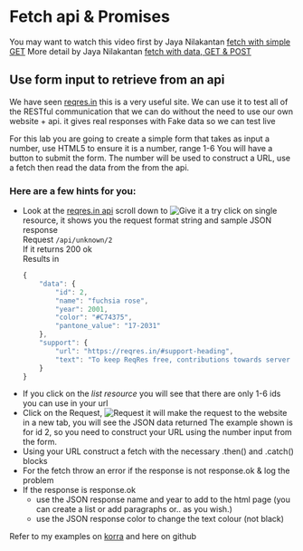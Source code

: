# Fetch api & Promises

You may want to watch this video first by Jaya Nilakantan [fetch with simple GET](https://web.microsoftstream.com/video/a2313a8c-3583-4c9b-8924-d9448e7381c6)
More detail by Jaya Nilakantan [fetch with data, GET & POST](https://web.microsoftstream.com/video/6aee6781-c030-498e-954e-925922043207)

## Use form input to retrieve from an api

We have seen [reqres.in](https://reqres.in/) this is a very useful site. We can use it to test all of the RESTful communication that we can do
without the need to use our own website + api. it gives real responses with Fake data so we can test live

For this lab you are going to create a simple form that takes as input a number, use HTML5 to ensure it is a number, range 1-6
You will have a button to submit the form. The number will be used to construct a URL, use a fetch then read the data from the from the api. 
### Here are a few hints for you:

* Look at the [reqres.in api](https://reqres.in/) scroll down to ![ Give it a try ](https://user-images.githubusercontent.com/1751207/138351098-f92abf75-cd85-4a1d-9af7-0978afb14e4f.png)
  click on  single resource, it shows you the request format string and sample JSON response <br>
  Request ```/api/unknown/2``` <br>
  If it returns 200 ok <br>
  Results in  <br>
  ```JavaScript
  {
      "data": {
          "id": 2,
          "name": "fuchsia rose",
          "year": 2001,
          "color": "#C74375",
          "pantone_value": "17-2031"
      },
      "support": {
          "url": "https://reqres.in/#support-heading",
          "text": "To keep ReqRes free, contributions towards server costs are appreciated!"
      }
  }
  ```
* If you click on the *list resource* you will see that there are only 1-6 ids you can use in your url
* Click on the Request, ![Request](https://user-images.githubusercontent.com/1751207/138353781-310a87c4-87bc-4084-91f2-76bb5c2e57f8.png) it will make the request to the website in a new tab, you will see the JSON data returned The example shown is for id 2, so you need to construct your URL using the number input from the form.
* Using your URL construct a fetch with the necessary .then() and .catch() blocks
* For the fetch throw an error if the response is not response.ok & log the problem
* If the response is response.ok
     * use the JSON response name and year to add to the html page (you can create a list or add paragraphs or.. as you wish.)
     * use the JSON response color to change the text colour (not black) 
     
Refer to my examples on [korra](https://korra.dawsoncollege.qc.ca/~tricia/)  and here on github
